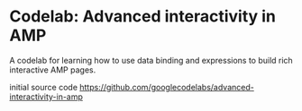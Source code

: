 # Codelab: Advanced interactivity in AMP

A codelab for learning how to use data binding and expressions to build rich interactive AMP pages.

initial source code https://github.com/googlecodelabs/advanced-interactivity-in-amp